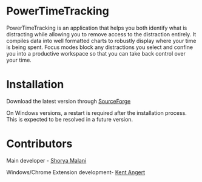 # PowerTimeTracking
PowerTimeTracking is an application that helps you both identify what is distracting while allowing you to remove access to the distraction entirely. It compiles data into well formatted charts to robustly display where your time is being spent. Focus modes block any distractions you select and confine you into a productive workspace so that you can take back control over your time.
# Installation
Download the latest version through [SourceForge](https://sourceforge.net/projects/powertimetracking/)

On Windows versions, a restart is required after the installation process. This is expected to be resolved in a future version.


# Contributors
Main developer - [Shorya Malani](https://github.com/shoryamalani)

Windows/Chrome Extension development- [Kent Angert](https://github.com/keckothedragon)
